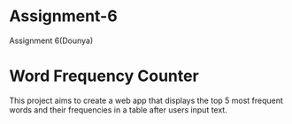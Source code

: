 # Assignment-6
Assignment 6(Dounya)
# Word Frequency Counter

This project aims to create a web app that displays the top 5 most frequent words and their frequencies in a table after users input text.
